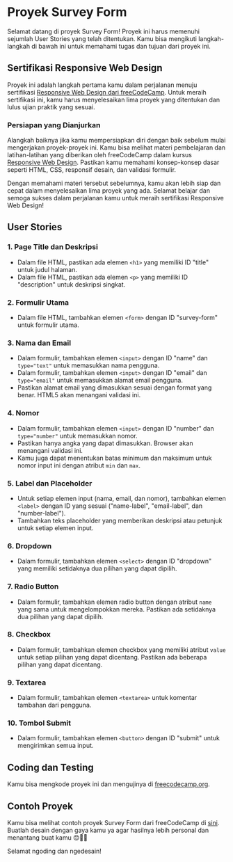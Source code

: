 # Proyek Survey Form

Selamat datang di proyek Survey Form! Proyek ini harus memenuhi sejumlah User Stories yang telah ditentukan. Kamu bisa mengikuti langkah-langkah di bawah ini untuk memahami tugas dan tujuan dari proyek ini.

## Sertifikasi Responsive Web Design

Proyek ini adalah langkah pertama kamu dalam perjalanan menuju sertifikasi [Responsive Web Design dari freeCodeCamp](https://www.freecodecamp.org/learn/2022/responsive-web-design/). Untuk meraih sertifikasi ini, kamu harus menyelesaikan lima proyek yang ditentukan dan lulus ujian praktik yang sesuai.

### Persiapan yang Dianjurkan

Alangkah baiknya jika kamu mempersiapkan diri dengan baik sebelum mulai mengerjakan proyek-proyek ini. Kamu bisa melihat materi pembelajaran dan latihan-latihan yang diberikan oleh freeCodeCamp dalam kursus [Responsive Web Design](https://www.freecodecamp.org/learn/2022/responsive-web-design/). Pastikan kamu memahami konsep-konsep dasar seperti HTML, CSS, responsif desain, dan validasi formulir.

Dengan memahami materi tersebut sebelumnya, kamu akan lebih siap dan cepat dalam menyelesaikan lima proyek yang ada. Selamat belajar dan semoga sukses dalam perjalanan kamu untuk meraih sertifikasi Responsive Web Design!

## User Stories

### 1. Page Title dan Deskripsi

- Dalam file HTML, pastikan ada elemen `<h1>` yang memiliki ID "title" untuk judul halaman.
- Dalam file HTML, pastikan ada elemen `<p>` yang memiliki ID "description" untuk deskripsi singkat.

### 2. Formulir Utama

- Dalam file HTML, tambahkan elemen `<form>` dengan ID "survey-form" untuk formulir utama.

### 3. Nama dan Email

- Dalam formulir, tambahkan elemen `<input>` dengan ID "name" dan `type="text"` untuk memasukkan nama pengguna.
- Dalam formulir, tambahkan elemen `<input>` dengan ID "email" dan `type="email"` untuk memasukkan alamat email pengguna.
- Pastikan alamat email yang dimasukkan sesuai dengan format yang benar. HTML5 akan menangani validasi ini.

### 4. Nomor

- Dalam formulir, tambahkan elemen `<input>` dengan ID "number" dan `type="number"` untuk memasukkan nomor.
- Pastikan hanya angka yang dapat dimasukkan. Browser akan menangani validasi ini.
- Kamu juga dapat menentukan batas minimum dan maksimum untuk nomor input ini dengan atribut `min` dan `max`.

### 5. Label dan Placeholder

- Untuk setiap elemen input (nama, email, dan nomor), tambahkan elemen `<label>` dengan ID yang sesuai ("name-label", "email-label", dan "number-label").
- Tambahkan teks placeholder yang memberikan deskripsi atau petunjuk untuk setiap elemen input.

### 6. Dropdown

- Dalam formulir, tambahkan elemen `<select>` dengan ID "dropdown" yang memiliki setidaknya dua pilihan yang dapat dipilih.

### 7. Radio Button

- Dalam formulir, tambahkan elemen radio button dengan atribut `name` yang sama untuk mengelompokkan mereka. Pastikan ada setidaknya dua pilihan yang dapat dipilih.

### 8. Checkbox

- Dalam formulir, tambahkan elemen checkbox yang memiliki atribut `value` untuk setiap pilihan yang dapat dicentang. Pastikan ada beberapa pilihan yang dapat dicentang.

### 9. Textarea

- Dalam formulir, tambahkan elemen `<textarea>` untuk komentar tambahan dari pengguna.

### 10. Tombol Submit

- Dalam formulir, tambahkan elemen `<button>` dengan ID "submit" untuk mengirimkan semua input.

## Coding dan Testing

Kamu bisa mengkode proyek ini dan mengujinya di [freecodecamp.org](https://www.freecodecamp.org/learn/2022/responsive-web-design/build-a-survey-form-project/build-a-survey-form).

## Contoh Proyek

Kamu bisa melihat contoh proyek Survey Form dari freeCodeCamp di [sini](https://survey-form.freecodecamp.rocks).
Buatlah desain dengan gaya kamu ya agar hasilnya lebih personal dan menantang buat kamu 😊👍🏻

Selamat ngoding dan ngedesain!
